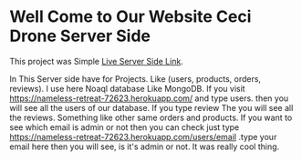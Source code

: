 # Well Come to Our Website Ceci Drone Server Side

This project was Simple [Live Server Side Link](https://nameless-retreat-72623.herokuapp.com/).

In This Server side have for Projects. Like (users, products, orders, reviews). I use here Noaql database Like MongoDB.
If you visit https://nameless-retreat-72623.herokuapp.com/ and type users. then you will see all the users of our database.
If you type review The you will see all the reviews. Something like other same orders and products.
If you want to see which email is admin or not then you can check just type https://nameless-retreat-72623.herokuapp.com/users/email .type your email here then you will see, is it's admin or not. It was really cool thing.
